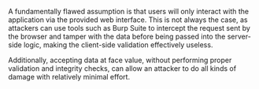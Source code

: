 A fundamentally flawed assumption is that users will only interact with the application via the provided web interface. This is not always the case, as attackers can use tools such as Burp Suite to intercept the request sent by the browser and tamper with the data before being passed into the server-side logic, making the client-side validation effectively useless.

Additionally, accepting data at face value, without performing proper validation and integrity checks, can allow an attacker to do all kinds of damage with relatively minimal effort.
